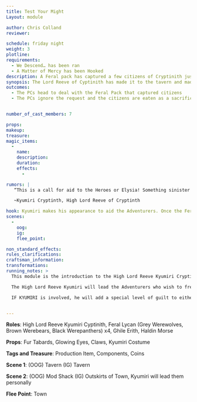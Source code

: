 ```yaml
---
title: Test Your Might
Layout: module

author: Chris Colland 
reviewer: 

schedule: friday night
weight: 3
plotline: 
requirements: 
  - We Descend… has been ran
  - A Matter of Mercy has been Hooked
description: A Feral pack has captured a few citizens of Cryptinith just before Dusk on their way back into the gates. If they are not rescued they will be eaten alive as a sacrifice to their “Alpha” The Lord Reeve, Kymiru Cryptinith, asks for help
synopsis: The Lord Reeve of Cyptinith has made it to the tavern and made his presence known. 2 tasks have been laid out before the adventurers. But when the PCs arrive and slay the Lycans, there is a morale choice to make with the Bitten citizens…
outcomes: 
  - The PCs head to deal with the Feral Pack that captured citizens 
  - The PCs ignore the request and the citizens are eaten as a sacrifice to the “Alpha”


number_of_cast_members: 7

props: 
makeup: 
treasure: 
magic_items:
  - 
    name: 
    description:  
    duration: 
    effects: 
      - 

rumors: |
   “This is a call for aid to the Heroes or Elysia! Something sinister is afoot in the shadows of Moutesque. We have our own share of problems with the Feral lurking in the forests outside of Cryptinth. STICK TO THE ROADS ON YOUR WAY HERE AND DO NOT TRAVEL AT NIGHT ALONE!!! Make sure you bring Silver weapons….. but please do not carry them openly in the city walls of Cryptinth. I shall post the laws of our city very soon. This expeditionary force will rendezvous on the 2nd of June 623. You may use our city of Cryptinth as your forward base as the city of Moutesque is not habitable to anyone besides the mages of Obilvions Edge.”

   ~Kyumiri Cryptinth, High Lord Reeve of Cryptinth

hook: Kyumiri makes his appearance to aid the Adventurers. Once the Feral are dispatched, Kyumiri will begin his welcoming ritual and trial 
scenes: 
  - 
    oog: 
    ig: 
    flee_point: 

non_standard_effects: 
rules_clarifications: 
craftsman_information: 
transformations: 
running_notes: > 
  This module is the introduction to the High Lord Reeve Kyumiri Cryptinth, it begins with a small skirmish with Feral and ends with a Roleplay encounter welcoming the Adventurers to Cryptinth. Kyurmiri will give them 2 tasks to judge their abilities to handle Moutesque. The First is a Trade Dispute and a test of their diplomatic and reasoning skills. The Second module will be a Test of Might. These two modules will go off back to back depending on which path they choose to go first

  The High Lord Reeve Kyumiri will lead the Adventurers who wish to free the citizens to the location he was given by his scouts in Hakkens Blade. When he gets near the location, Kyumiri will offer to guard the path while the Adventurers enter the Cave and save the citizens. Should things get too out of hand, Kyumiri wont let them fall but he wont intervene unless its certain death. This is a test of their bravery and to see how they handle themselves in a smaller encounter vs a mass battle like the Feral prefer to capture in. The morality choice at the end of this module is COMPLETELY upto the PCs. Kyumiri will take whatever they choose as the fate of the citizens if he is not involved in the battle. If Kyumiri is involved he will take make the choice more difficult as he will add a level to guilt to the decisions and express the concerns for life and death.

  IF KYUMIRI is involved, he will add a special level of guilt to either choice. If Ghile takes him under his wing, then he could shift and get out of control and kill innocents. If Haldin is allowed to be slain for a “mercy” killing, Kyumiri will put the guilt on them about an untested soul by the Beast and question their judgement.  The final note is ONLY if Kyumiri is INVOLVED if the players fail and he has to rescue them


---
```



**Roles**: High Lord Reeve Kyumiri Cyptinith, Feral Lycan (Grey Werewolves, Brown Werebears, Black Werepanthers) x4, Ghile Erith, Haldin Morse

**Props**:  Fur Tabards, Glowing Eyes, Claws, Kyumiri Costume

**Tags and Treasure**: Production Item, Components, Coins

**Scene 1**: (OOG) Tavern (IG) Tavern

**Scene 2**: (OOG) Mod Shack (IG) Outskirts of Town, Kyumiri will lead them personally

**Flee Point**: Town



